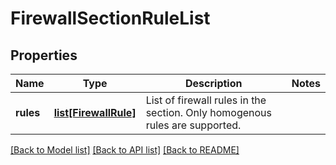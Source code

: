 # FirewallSectionRuleList

## Properties
Name | Type | Description | Notes
------------ | ------------- | ------------- | -------------
**rules** | [**list[FirewallRule]**](FirewallRule.md) | List of firewall rules in the section. Only homogenous rules are supported. | 

[[Back to Model list]](../README.md#documentation-for-models) [[Back to API list]](../README.md#documentation-for-api-endpoints) [[Back to README]](../README.md)

